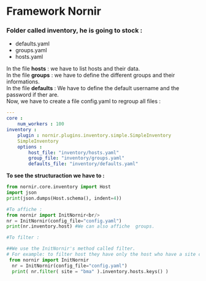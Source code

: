 # Framework Nornir

### Folder called inventory, he is going to stock :
- defaults.yaml
- groups.yaml
- hosts.yaml <br/>

In the file **hosts** : we have to list hosts and their data.<br/>
In the file **groups** : we have to define the different groups and their informations.<br/>
In the file **defaults** : We have to define the default username and the password if ther are.<br/>
Now, we have to create a file config.yaml to regroup all files :<br/>

```yaml
---
core :
    num_workers : 100
inventory :
    plugin : nornir.plugins.inventory.simple.SimpleInventory
    SimpleInventory
    options :
        host_file: "inventory/hosts.yaml"
        group_file: "inventory/groups.yaml"
        defaults_file: "inventory/defaults.yaml"


```
**To see the structuraction we have to :**
```py
from nornir.core.inventory import Host
import json
print(json.dumps(Host.schema(), indent=4))

#To affiche :
from nornir import InitNornir<br/>
nr = InitNornir(config_file="config.yaml")
print(nr.inventory.host) #We can also affiche  groups.

#To filter :

##We use the InitNornir's method called filter.
# For example: to filter host they have only the host who have a site called :
 from nornir import InitNornir
  nr = InitNornir(config_file="config.yaml")
  print( nr.filter( site = "bma" ).inventory.hosts.keys() )
```

